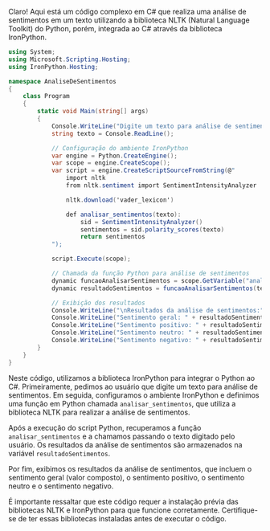 Claro! Aqui está um código complexo em C# que realiza uma análise de sentimentos em um texto utilizando a biblioteca NLTK (Natural Language Toolkit) do Python, porém, integrada ao C# através da biblioteca IronPython.

```csharp
using System;
using Microsoft.Scripting.Hosting;
using IronPython.Hosting;

namespace AnaliseDeSentimentos
{
    class Program
    {
        static void Main(string[] args)
        {
            Console.WriteLine("Digite um texto para análise de sentimentos:");
            string texto = Console.ReadLine();

            // Configuração do ambiente IronPython
            var engine = Python.CreateEngine();
            var scope = engine.CreateScope();
            var script = engine.CreateScriptSourceFromString(@"
                import nltk
                from nltk.sentiment import SentimentIntensityAnalyzer

                nltk.download('vader_lexicon')

                def analisar_sentimentos(texto):
                    sid = SentimentIntensityAnalyzer()
                    sentimentos = sid.polarity_scores(texto)
                    return sentimentos
            ");

            script.Execute(scope);

            // Chamada da função Python para análise de sentimentos
            dynamic funcaoAnalisarSentimentos = scope.GetVariable("analisar_sentimentos");
            dynamic resultadoSentimentos = funcaoAnalisarSentimentos(texto);

            // Exibição dos resultados
            Console.WriteLine("\nResultados da análise de sentimentos:");
            Console.WriteLine("Sentimento geral: " + resultadoSentimentos['compound']);
            Console.WriteLine("Sentimento positivo: " + resultadoSentimentos['pos']);
            Console.WriteLine("Sentimento neutro: " + resultadoSentimentos['neu']);
            Console.WriteLine("Sentimento negativo: " + resultadoSentimentos['neg']);
        }
    }
}
```

Neste código, utilizamos a biblioteca IronPython para integrar o Python ao C#. Primeiramente, pedimos ao usuário que digite um texto para análise de sentimentos. Em seguida, configuramos o ambiente IronPython e definimos uma função em Python chamada `analisar_sentimentos`, que utiliza a biblioteca NLTK para realizar a análise de sentimentos.

Após a execução do script Python, recuperamos a função `analisar_sentimentos` e a chamamos passando o texto digitado pelo usuário. Os resultados da análise de sentimentos são armazenados na variável `resultadoSentimentos`.

Por fim, exibimos os resultados da análise de sentimentos, que incluem o sentimento geral (valor composto), o sentimento positivo, o sentimento neutro e o sentimento negativo.

É importante ressaltar que este código requer a instalação prévia das bibliotecas NLTK e IronPython para que funcione corretamente. Certifique-se de ter essas bibliotecas instaladas antes de executar o código.